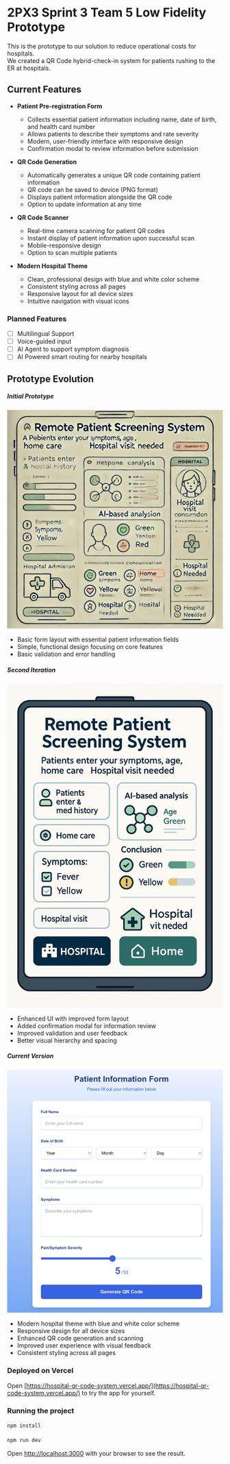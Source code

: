 # 2PX3 Sprint 3 Team 5 Low Fidelity Prototype
This is the prototype to our solution to reduce operational costs for hospitals.  
We created a QR Code hybrid-check-in system for patients rushing to the ER at hospitals.

## Current Features
- **Patient Pre-registration Form**
  - Collects essential patient information including name, date of birth, and health card number
  - Allows patients to describe their symptoms and rate severity
  - Modern, user-friendly interface with responsive design
  - Confirmation modal to review information before submission

- **QR Code Generation**
  - Automatically generates a unique QR code containing patient information
  - QR code can be saved to device (PNG format)
  - Displays patient information alongside the QR code
  - Option to update information at any time

- **QR Code Scanner**
  - Real-time camera scanning for patient QR codes
  - Instant display of patient information upon successful scan
  - Mobile-responsive design
  - Option to scan multiple patients

- **Modern Hospital Theme**
  - Clean, professional design with blue and white color scheme
  - Consistent styling across all pages
  - Responsive layout for all device sizes
  - Intuitive navigation with visual icons

### Planned Features
- [ ] Multilingual Support
- [ ] Voice-guided input
- [ ] AI Agent to support symptom diagnosis
- [ ] AI Powered smart routing for nearby hospitals

## Prototype Evolution

##### Initial Prototype
![Initial Prototype](/public/images/prototype1.png)
- Basic form layout with essential patient information fields
- Simple, functional design focusing on core features
- Basic validation and error handling

##### Second Iteration
![Second Iteration](/public/images/prototype2.png)
- Enhanced UI with improved form layout
- Added confirmation modal for information review
- Improved validation and user feedback
- Better visual hierarchy and spacing

##### Current Version
![Current Version](/public/images/prototype3.png)
- Modern hospital theme with blue and white color scheme
- Responsive design for all device sizes
- Enhanced QR code generation and scanning
- Improved user experience with visual feedback
- Consistent styling across all pages

### Deployed on Vercel
Open [https://hospital-qr-code-system.vercel.app/](https://hospital-qr-code-system.vercel.app/) to try the app for yourself.

### Running the project

```bash
npm install

npm run dev
```

Open [http://localhost:3000](http://localhost:3000) with your browser to see the result.

